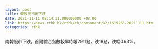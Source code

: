 ```yaml
---
layout: post
title: 韓股開市後下跌
date: 2021-11-11 08:14:11.000000000 +08:00
link: https://news.rthk.hk/rthk/ch/component/k2/1619266-20211111.htm
categories: rthk
---
```


南韓股市下跌。首爾綜合指數較早時報2911點，跌18點，跌幅0.63%。
